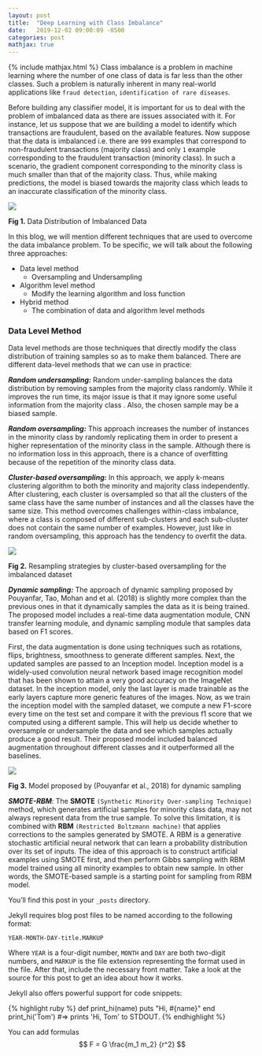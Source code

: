 ```yaml
---
layout: post
title:  "Deep Learning with Class Imbalance"
date:   2019-12-02 09:00:09 -0500
categories: post
mathjax: true
---
```

<!-- Need to include this line to enable mathjax -->
{% include mathjax.html %}
Class imbalance is a problem in machine learning where the number of one class of data is far less than the other classes. Such a problem is naturally inherent in many real-world applications like `fraud detection`, `identification of rare diseases`.

Before building any classifier model, it is important for us to deal with the problem of imbalanced data as there are issues associated with it. For instance, let us suppose that we are building a model to identify which transactions are fraudulent, based on the available features. Now suppose that the data is imbalanced i.e. there are `999` examples that correspond to non-fraudulent transactions (majority class) and only `1` example corresponding to the fraudulent transaction (minority class). In such a scenario, the gradient component corresponding to the minority class is much smaller than that of the majority class. Thus, while making predictions, the model is biased towards the majority class which leads to an inaccurate classification of the minority class.

![](http://dlclass2019.github.io/images/class_imb.png)

**Fig 1.** Data Distribution of Imbalanced Data


In this blog, we will mention different techniques that are used to overcome the data imbalance problem. To be specific, we will talk about the following three approaches:

* Data level method
  - Oversampling and Undersampling
* Algorithm level method
  - Modify the learning algorithm and loss function
* Hybrid method
  - The combination of data and algorithm level methods

### Data Level Method
Data level methods are those techniques that directly modify the class distribution of training samples so as to make them balanced. There are different data-level methods that we can use in practice:

**_Random undersampling:_** Random under-sampling balances the data distribution by removing samples from the majority class randomly. While it improves the run time, its major issue is that it may ignore some useful information from the majority class . Also, the chosen sample may be a biased sample.

**_Random oversampling:_** This approach increases the number of instances in the minority class by randomly replicating them in order to present a higher representation of the minority class in the sample. Although there is no information loss in this approach, there is a chance of overfitting because of the repetition of the minority class data.

**_Cluster-based oversampling:_** In this approach, we apply k-means clustering algorithm to both the minority and majority class independently. After clustering, each cluster is oversampled so that all the clusters of the same class have the same number of instances and all the classes have the same size. This method overcomes challenges within-class imbalance, where a class is composed of different sub-clusters and each sub-cluster does not contain the same number of examples. However, just like in random oversampling, this approach has the tendency to overfit the data.

![](http://dlclass2019.github.io/images/resmple_imb.png)

**Fig 2.** Resampling strategies by cluster-based oversampling for the imbalanced dataset


**_Dynamic sampling:_** The approach of dynamic sampling proposed by Pouyanfar, Tao, Mohan and et al. (2018) is slightly more complex than the previous ones in that it dynamically samples the data as it is being trained. The proposed model includes a real-time data augmentation module, CNN transfer learning module, and dynamic sampling module that samples data based on F1 scores.

First, the data augmentation is done using techniques such as rotations, flips, brightness, smoothness to generate different samples. Next, the updated samples are passed to an Inception model. Inception model is a widely-used convolution neural network based image recognition model that has been shown to attain a very good accuracy on the ImageNet dataset. In the inception model, only the last layer is made trainable as the early layers capture more generic features of the images. Now, as we train the inception model with the sampled dataset, we compute a new F1-score every time on the test set and compare it with the previous f1 score that we computed using a different sample. This will help us decide whether to oversample or undersample the data and see which samples actually produce a good result. Their proposed model included balanced augmentation throughout different classes and it outperformed all the baselines.

![](http://dlclass2019.github.io/images/proposed_model_dysmp.png)

**Fig 3.** Model proposed by (Pouyanfar et al., 2018) for dynamic sampling


**_SMOTE-RBM_**: The **SMOTE** `(Synthetic Minority Over-sampling Technique)` method, which generates artificial samples for minority class data, may not always represent data from the true sample. To solve this limitation, it is combined with **RBM** `(Restricted Boltzmann machine)` that applies corrections to the samples generated by SMOTE. A RBM is a generative stochastic artificial neural network that can learn a probability distribution over its set of inputs. The idea of this approach is to construct artificial examples using SMOTE first, and then perform Gibbs sampling with RBM model trained using all minority examples to obtain new sample. In other words, the SMOTE-based sample is a starting point for sampling from RBM model.




You’ll find this post in your `_posts` directory.

Jekyll requires blog post files to be named according to the following format:

`YEAR-MONTH-DAY-title.MARKUP`

Where `YEAR` is a four-digit number, `MONTH` and `DAY` are both two-digit numbers, and `MARKUP` is the file extension representing the format used in the file. After that, include the necessary front matter. Take a look at the source for this post to get an idea about how it works.

Jekyll also offers powerful support for code snippets:

{% highlight ruby %}
def print_hi(name)
  puts "Hi, #{name}"
end
print_hi('Tom')
#=> prints 'Hi, Tom' to STDOUT.
{% endhighlight %}


You can add formulas
$$ F = G \frac{m_1 m_2} {r^2} $$
